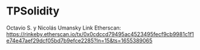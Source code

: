 # TPSolidity
Octavio S. y Nicolás Umansky
Link Etherscan: https://rinkeby.etherscan.io/tx/0x0cdccd79495ac4523495fecf9cb9981c1f1e74e47aef29dcf05bd7b9efce2285?ln=15&ts=1655389065
